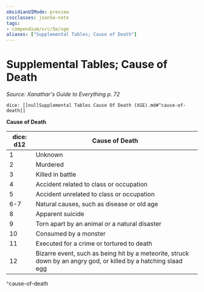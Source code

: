 ```yaml
---
obsidianUIMode: preview
cssclasses: json5e-note
tags:
- compendium/src/5e/xge
aliases: ["Supplemental Tables; Cause of Death"]
---
```

# Supplemental Tables; Cause of Death
*Source: Xanathar's Guide to Everything p. 72* 

`dice: [[nullSupplemental Tables Cause Of Death (XGE).md#^cause-of-death]]`

**Cause of Death**

| dice: d12 | Cause of Death |
|-----------|----------------|
| 1 | Unknown |
| 2 | Murdered |
| 3 | Killed in battle |
| 4 | Accident related to class or occupation |
| 5 | Accident unrelated to class or occupation |
| 6-7 | Natural causes, such as disease or old age |
| 8 | Apparent suicide |
| 9 | Torn apart by an animal or a natural disaster |
| 10 | Consumed by a monster |
| 11 | Executed for a crime or tortured to death |
| 12 | Bizarre event, such as being hit by a meteorite, struck down by an angry god, or killed by a hatching slaad egg |
^cause-of-death